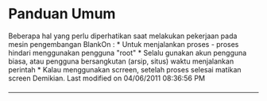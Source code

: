 # Panduan Umum
Beberapa hal yang perlu diperhatikan saat melakukan pekerjaan pada mesin
pengembangan BlankOn :
    * Untuk menjalankan proses - proses hindari menggunakan pengguna "root"
    * Selalu gunakan akun pengguna biasa, atau pengguna bersangkutan (arsip,
      situs) waktu menjalankan perintah
    * Kalau menggunakan scrreen, setelah proses selesai matikan screen
Demikian.
Last modified on 04/06/2011 08:36:56 PM
#### 
    
 
 
 
 
 
---
 
